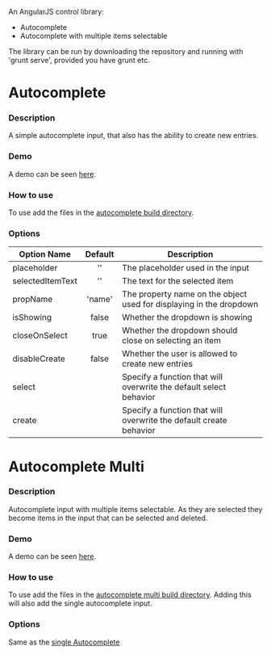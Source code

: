 An AngularJS control library:
  - Autocomplete
  - Autocomplete with multiple items selectable

The library can be run by downloading the repository and running with 'grunt serve', provided you have grunt etc.

Autocomplete
======

### Description
A simple autocomplete input, that also has the ability to create new entries.

### Demo
A demo can be seen [here](http://jsfiddle.net/TheoI/BN8Tc/).

### How to use
To use add the files in the [autocomplete build directory](https://github.com/theoinglis/controls/tree/master/build/autocomplete).

### Options
| Option Name | Default | Description  |
| ------------- |:-------------:| --------|
| placeholder      | '' | The placeholder used in the input |
| selectedItemText | '' | The text for the selected item |
| propName         | 'name'  | The property name on the object used for displaying in the dropdown |
| isShowing | false | Whether the dropdown is showing |
| closeOnSelect | true | Whether the dropdown should close on selecting an item |
| disableCreate | false | Whether the user is allowed to create new entries |
| select | | Specify a function that will overwrite the default select behavior |
| create | | Specify a function that will overwrite the default create behavior |

Autocomplete Multi
======

### Description
Autocomplete input with multiple items selectable. As they are selected they become items in the input that can be selected and deleted.

### Demo
A demo can be seen [here](http://jsfiddle.net/TheoI/LndTb/).

### How to use
To use add the files in the [autocomplete multi build directory](https://github.com/theoinglis/controls/tree/master/build/autocompleteMultiAndAutocomplete). Adding this will also add the single autocomplete input.

### Options
Same as the [single Autocomplete](https://github.com/theoinglis/controls#options)
